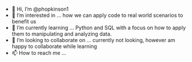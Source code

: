 - 👋 Hi, I’m @phopkinson1
- 👀 I’m interested in ... how we can apply code to real world scenarios to benefit us
- 🌱 I’m currently learning ... Python and SQL with a focus on how to apply them to manipulating and analyzing data. 
- 💞️ I’m looking to collaborate on ... currently not looking, however am happy to collaborate while learning
- 📫 How to reach me ...

<!---
phopkinson1/phopkinson1 is a ✨ special ✨ repository because its `README.md` (this file) appears on your GitHub profile.
You can click the Preview link to take a look at your changes.
--->
